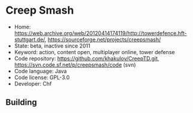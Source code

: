 # Creep Smash

- Home: https://web.archive.org/web/20120414174119/http://towerdefence.hft-stuttgart.de/, https://sourceforge.net/projects/creepsmash/
- State: beta, inactive since 2011
- Keyword: action, content open, multiplayer online, tower defense
- Code repository: https://github.com/khakulov/CreepTD.git, https://svn.code.sf.net/p/creepsmash/code (svn)
- Code language: Java
- Code license: GPL-3.0
- Developer: Chf

## Building
